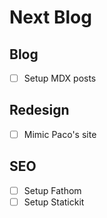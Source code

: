# Next Blog

## Blog

- [ ] Setup MDX posts

## Redesign

- [ ] Mimic Paco's site

## SEO

- [ ] Setup Fathom
- [ ] Setup Statickit
